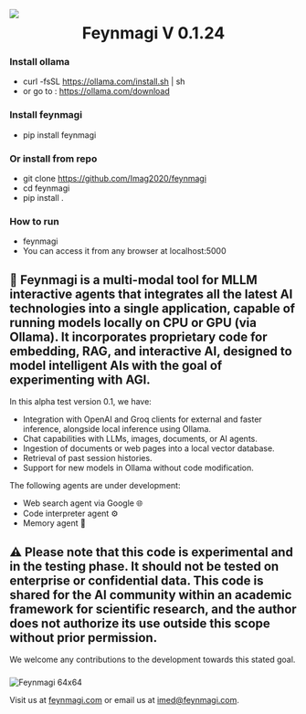 <p align="center">
  <img src="feynmagi/static/img/Feynmagi_64x64.png" align="left" />
  <h1 align="center">Feynmagi V 0.1.24 </h1>
</p>


### Install ollama
- curl -fsSL https://ollama.com/install.sh | sh
- or go to : https://ollama.com/download

### Install feynmagi 
- pip install feynmagi 

### Or install from repo
- git clone https://github.com/Imag2020/feynmagi
- cd feynmagi
- pip install . 

### How to run
- feynmagi
- You can access it from any browser at localhost:5000

## 🌟 Feynmagi is a multi-modal tool for  MLLM interactive agents that integrates all the latest AI technologies into a single application, capable of running models locally on CPU or GPU (via Ollama). It incorporates proprietary code for embedding, RAG, and interactive AI, designed to model intelligent AIs with the goal of experimenting with AGI.

In this alpha test version 0.1, we have:
- Integration with OpenAI and Groq clients for external and faster inference, alongside local inference using Ollama.
- Chat capabilities with LLMs, images, documents, or AI agents.
- Ingestion of documents or web pages into a local vector database.
- Retrieval of past session histories.
- Support for new models in Ollama without code modification.

The following agents are under development:
- Web search agent via Google 🌐
- Code interpreter agent ⚙️
- Memory agent 🧠

## ⚠️ Please note that this code is experimental and in the testing phase. It should not be tested on enterprise or confidential data. This code is shared for the AI community within an academic framework for scientific research, and the author does not authorize its use outside this scope without prior permission.

We welcome any contributions to the development towards this stated goal. 

### 
![Feynmagi 64x64](feynmagi/static/img/illustration_01.jpg)


Visit us at [feynmagi.com](http://feynmagi.com) or email us at [imed@feynmagi.com](mailto:imed@feynmagi.com).

